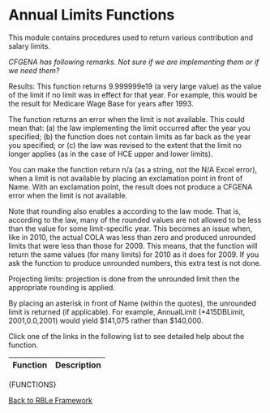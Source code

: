 # Annual Limits Functions

This module contains procedures used to return various contribution and salary limits.

*CFGENA has following remarks. Not sure if we are implementing them or if we need them?*

Results: This function returns 9.999999e19 (a very large value) as the value of the limit if no limit was in effect for that year. For example, this would be the result for Medicare Wage Base for years after 1993.

The function returns an error when the limit is not available. This could mean that: (a) the law implementing the limit occurred after the year you specified; (b) the function does not contain limits as far back as the year you specified; or (c) the law was revised to the extent that the limit no longer applies (as in the case of HCE upper and lower limits).

You can make the function return n/a (as a string, not the N/A Excel error), when a limit is not available by placing an exclamation point in front of Name. With an exclamation point, the result does not produce a CFGENA error when the limit is not available.

Note that rounding also enables a according to the law mode. That is, according to the law, many of the rounded values are not allowed to be less than the value for some limit-specific year. This becomes an issue when, like in 2010, the actual COLA was less than zero and produced unrounded limits that were less than those for 2009. This means, that the function will return the same values (for many limits) for 2010 as it does for 2009. If you ask the function to produce unrounded numbers, this extra test is not done.

Projecting limits: projection is done from the unrounded limit then the appropriate rounding is applied.

By placing an asterisk in front of Name (within the quotes), the unrounded limit is returned (if applicable). For example, AnnualLimit (*415DBLimit, 2001,0.0,2001) would yield $141,075 rather than $140,000.

Click one of the links in the following list to see detailed help about the function.

Function | Description
---|---
{FUNCTIONS}

[Back to RBLe Framework](RBLe.md)